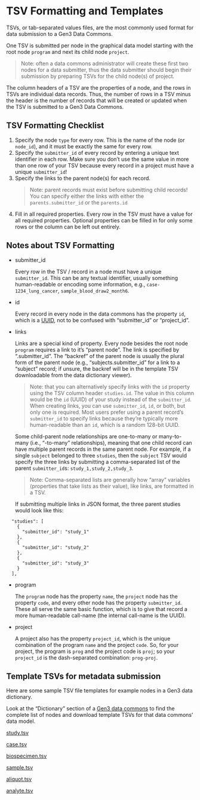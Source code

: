 # TSV Formatting and Templates

TSVs, or tab-separated values files, are the most commonly used format for data submission to a Gen3 Data Commons.

One TSV is submitted per node in the graphical data model starting with the root node `program` and next its child node `project`.
> Note: often a data commons administrator will create these first two nodes for a data submitter, thus the data submitter should begin their submission by preparing TSVs for the child node(s) of project.

The column headers of a TSV are the properties of a node, and the rows in TSVs are individual data records. Thus, the number of rows in a TSV minus the header is the number of records that will be created or updated when the TSV is submitted to a Gen3 Data Commons.

## TSV Formatting Checklist

1. Specify the node `type` for every row. This is the name of the node (or `node_id`), and it must be exactly the same for every row.
2. Specify the `submitter_id` of every record by entering a unique text identifier in each row. Make sure you don’t use the same value in more than one row of your TSV because every record in a project must have a unique `submitter_id`!
3. Specify the links to the parent node(s) for each record.
   > Note: parent records must exist before submitting child records! You can specify either the links with either the `parents.submitter_id` or the `parents.id`
4. Fill in all required properties. Every row in the TSV must have a value for all required properties. Optional properties can be filled in for only some rows or the column can be left out entirely.

## Notes about TSV Formatting

- submitter_id

   Every row in the TSV / record in a node must have a unique `submitter_id`. This can be any textual identifier, usually something human-readable or encoding some information, e.g., `case-1234_lung_cancer`, `sample_blood_draw2_month6`.

- id

   Every record in every node in the data commons has the property `id`, which is a [UUID][UUID wiki], not to be confused with “submitter_id” or “project_id”.

- links

   Links are a special kind of property. Every node besides the root node `program` requires a link to it’s “parent node”. The link is specified by “.submitter_id”. The “backref” of the parent node is usually the plural form of the parent node (e.g., “subjects.submitter_id” for a link to a “subject” record; if unsure, the backref will be in the template TSV downloadable from the data dictionary viewer).

   > Note: that you can alternatively specify links with the `id` property using the TSV column header `studies.id`. The value in this column would be the `id` (UUID) of your study instead of the `submitter_id`. When creating links, you can use `submitter_id`, `id`, or both, but only one is required. Most users prefer using a parent record’s `submitter_id` to specify links because they’re typically more human-readable than an `id`, which is a random 128-bit UUID.

   Some child-parent node relationships are one-to-many or many-to-many (i.e., “-to-many” relationships), meaning that one child record can have multiple parent records in the same parent node. For example, if a single `subject` belonged to three `studies`, then the `subject` TSV would specify the three links by submitting a comma-separated list of the parent `submitter_id`s: `study_1,study_2,study_3`.

   > Note: Comma-separated lists are generally how “array” variables (properties that take lists as their value), like links, are formatted in a TSV.

   If submitting multiple links in JSON format, the three parent studies would look like this:

```
  "studies": [
    {
      "submitter_id": "study_1"
    },
    {
      "submitter_id": "study_2"
    },
    {
      "submitter_id": "study_3"
    }
  ],
```

- program

   The `program` node has the property `name`, the `project` node has the property `code`, and every other node has the property `submitter_id`. These all serve the same basic function, which is to give that record a more human-readable call-name (the internal call-name is the UUID).

- project

   A project also has the property `project_id`, which is the unique combination of the program `name` and the project `code`. So, for your project, the program is `prog` and the project code is `proj`; so your `project_id` is the dash-separated combination: `prog-proj`.

## Template TSVs for metadata submission
Here are some sample TSV file templates for example nodes in a Gen3 data dictionary.

Look at the “Dictionary” section of a [Gen3 data commons][DC dic] to find the complete list of nodes and download template TSVs for that data commons’ data model.

[study.tsv][study]

[case.tsv][case]

[biospecimen.tsv][biospecimen]

[sample.tsv][sample]

[aliquot.tsv][aliquot]

[analyte.tsv][analyte]

<!-- Links. -->
[UUID Wiki]: https://en.wikipedia.org/wiki/Universally_unique_identifier
<!-- this link below is broken -->
[DC dic]: https://gen3.org/resources/user/template-tsvs/gen3.datacommons.io/dd
[study]: https://gen3.org/resources/user/template-tsvs/study.tsv
[case]: https://gen3.org/resources/user/template-tsvs/case.tsv
[biospecimen]: https://gen3.org/resources/user/template-tsvs/biospecimen.tsv
[sample]: https://gen3.org/resources/user/template-tsvs/sample.tsv
[aliquot]: https://gen3.org/resources/user/template-tsvs/aliquot.tsv
[analyte]: https://gen3.org/resources/user/template-tsvs/analyte.tsv
